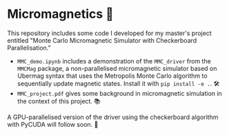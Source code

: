# Micromagnetics 🧲

This repository includes some code I developed for my master's project entitled "Monte Carlo Micromagnetic Simulator with Checkerboard Parallelisation."

- `MMC_demo.ipynb` includes a demonstration of the `MMC_driver` from the `MMCMag` package, a non-parallelised micromagnetic simulator based on Ubermag syntax that uses the Metropolis Monte Carlo algorithm to sequentially update magnetic states. Install it with `pip install -e .`. 🛠️
- `MMC_project.pdf` gives some background in micromagnetic simulation in the context of this project. 📚

A GPU-parallelised version of the driver using the checkerboard algorithm with PyCUDA will follow soon. 🚀
